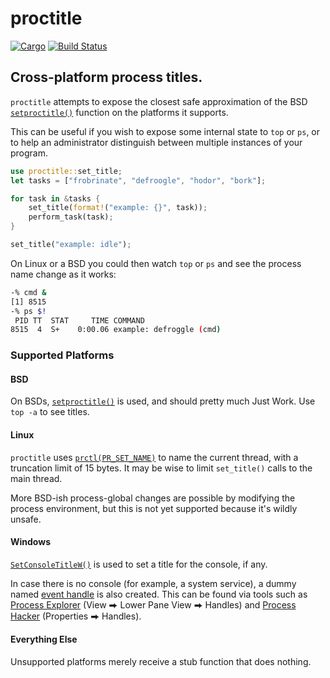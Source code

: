 # proctitle

[![Cargo](https://img.shields.io/crates/v/proctitle.svg)][crate]
[![Build Status](https://travis-ci.org/Freaky/rust-proctitle.svg?branch=master)](https://travis-ci.org/Freaky/rust-proctitle)

## Cross-platform process titles.

`proctitle` attempts to expose the closest safe approximation of the BSD
[`setproctitle()`] function on the platforms it supports.

This can be useful if you wish to expose some internal state to `top` or `ps`,
or to help an administrator distinguish between multiple instances of your
program.

```rust
use proctitle::set_title;
let tasks = ["frobrinate", "defroogle", "hodor", "bork"];

for task in &tasks {
    set_title(format!("example: {}", task));
    perform_task(task);
}

set_title("example: idle");
```

On Linux or a BSD you could then watch `top` or `ps` and see the process name
change as it works:

```sh
-% cmd &
[1] 8515
-% ps $!
 PID TT  STAT     TIME COMMAND
8515  4  S+    0:00.06 example: defroggle (cmd)
```

### Supported Platforms

#### BSD

On BSDs, [`setproctitle()`] is used, and should pretty much Just Work.  Use
`top -a` to see titles.

#### Linux

`proctitle` uses [`prctl(PR_SET_NAME)`][prctl] to name the current thread, with
a truncation limit of 15 bytes.  It may be wise to limit `set_title()` calls to
the main thread.

More BSD-ish process-global changes are possible by modifying the process
environment, but this is not yet supported because it's wildly unsafe.

#### Windows

[`SetConsoleTitleW()`] is used to set a title for the console, if any.

In case there is no console (for example, a system service), a dummy named
[event handle] is also created.  This can be found via tools such as
[Process Explorer] (View ⮕ Lower Pane View ⮕ Handles) and [Process Hacker]
(Properties ⮕ Handles).

#### Everything Else

Unsupported platforms merely receive a stub function that does nothing.

[`setproctitle()`]: https://www.freebsd.org/cgi/man.cgi?query=setproctitle&sektion=3
[prctl]: http://man7.org/linux/man-pages/man2/prctl.2.html
[`SetConsoleTitleW()`]: https://docs.microsoft.com/en-us/windows/console/setconsoletitle
[event handle]: https://docs.microsoft.com/en-us/windows/desktop/api/synchapi/nf-synchapi-createeventa
[Process Explorer]: https://docs.microsoft.com/en-us/sysinternals/downloads/process-explorer
[Process Hacker]: https://processhacker.sourceforge.io/
[crate]: https://crates.io/crates/proctitle
